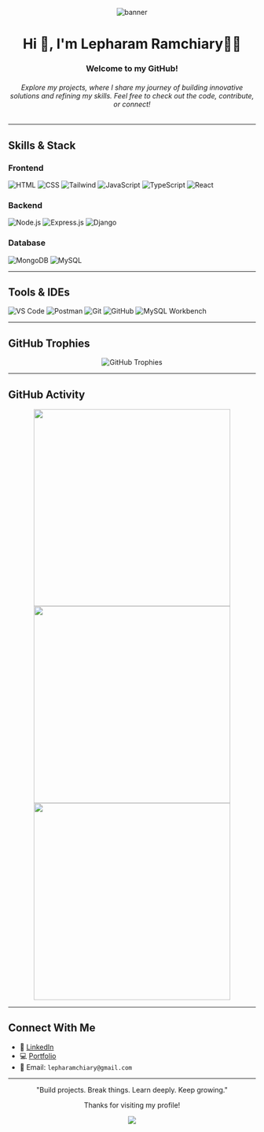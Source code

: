 <!-- Optional banner image -->
<p align="center">
  <img src="https://capsule-render.vercel.app/api?type=waving&color=0f172a&height=200&section=header&text=Lepharam%20Ramchiary&fontSize=40&fontColor=ffffff&animation=fadeIn" alt="banner" />
</p>

<h1 align="center">Hi 👋, I'm Lepharam Ramchiary👨‍💻</h1>
<h3 align="center"> Welcome to my GitHub!</h3>
<h6 align="center">Explore my projects, where I share my journey of building innovative solutions and refining my skills. Feel free to check out the code, contribute, or connect!</h6>

---
## Skills & Stack

### Frontend
![HTML](https://img.shields.io/badge/HTML5-E34F26?style=flat&logo=html5&logoColor=white)
![CSS](https://img.shields.io/badge/CSS3-1572B6?style=flat&logo=css3&logoColor=white)
![Tailwind](https://img.shields.io/badge/Tailwind_CSS-38B2AC?style=flat&logo=tailwind-css&logoColor=white)
![JavaScript](https://img.shields.io/badge/JavaScript-F7DF1E?style=flat&logo=javascript&logoColor=black)
![TypeScript](https://img.shields.io/badge/TypeScript-3178C6?style=flat&logo=typescript&logoColor=white)
![React](https://img.shields.io/badge/React-20232A?style=flat&logo=react&logoColor=61DAFB)

### Backend
![Node.js](https://img.shields.io/badge/Node.js-339933?style=flat&logo=node.js&logoColor=white)
![Express.js](https://img.shields.io/badge/Express.js-000000?style=flat&logo=express&logoColor=white)
![Django](https://img.shields.io/badge/Django-092E20?style=flat&logo=django&logoColor=white)

### Database
![MongoDB](https://img.shields.io/badge/MongoDB-47A248?style=flat&logo=mongodb&logoColor=white)
![MySQL](https://img.shields.io/badge/MySQL-4479A1?style=flat&logo=mysql&logoColor=white)

---

## Tools & IDEs

![VS Code](https://img.shields.io/badge/VS_Code-007ACC?style=flat&logo=visual-studio-code&logoColor=white)
![Postman](https://img.shields.io/badge/Postman-FF6C37?style=flat&logo=postman&logoColor=white)
![Git](https://img.shields.io/badge/Git-F05032?style=flat&logo=git&logoColor=white)
![GitHub](https://img.shields.io/badge/GitHub-181717?style=flat&logo=github&logoColor=white)
![MySQL Workbench](https://img.shields.io/badge/MySQL_Workbench-00758F?style=flat&logo=mysql&logoColor=white)

---

## GitHub Trophies

<p align="center">
  <img src="https://github-profile-trophy.vercel.app/?username=LepharamRamchiary&theme=tokyonight&no-bg=true&no-frame=true" alt="GitHub Trophies" />
</p>

---
## GitHub Activity

<p align="center">
  <img src="https://github-readme-stats.vercel.app/api?username=LepharamRamchiary&show_icons=true&theme=tokyonight&hide_border=true" width="400"/>
  <img src="https://github-readme-streak-stats.herokuapp.com/?user=LepharamRamchiary&theme=tokyonight&hide_border=true" width="400"/>
  <br/>
  <img src="https://github-readme-stats.vercel.app/api/top-langs/?username=LepharamRamchiary&layout=compact&theme=tokyonight&hide_border=true" width="400"/>
</p>

---

## Connect With Me

- 💼 [LinkedIn](https://www.linkedin.com/in/lepharam-ramchiary-576282215)  
- 💻 [Portfolio](https://profile-ruby-eight.vercel.app)  
- 📧 Email: `lepharamchiary@gmail.com`

---

<p align="center">
  "Build projects. Break things. Learn deeply. Keep growing."  
</p>

<p align="center">
  Thanks for visiting my profile!
</p>

<p align="center">
  <img src="https://capsule-render.vercel.app/api?type=waving&color=0f172a&height=100&section=footer"/>
</p>
